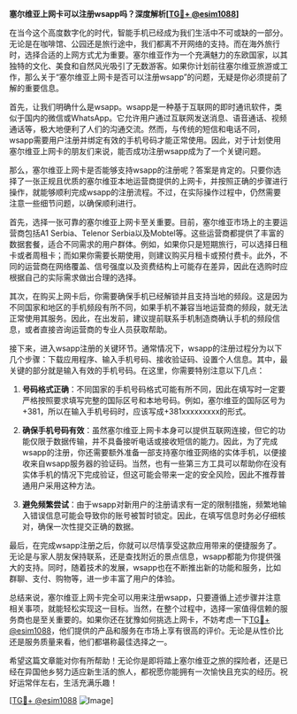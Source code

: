 **塞尔维亚上网卡可以注册wsapp吗？深度解析[[TG💪+ @esim1088](https://t.me/s/esim1088)]**

在当今这个高度数字化的时代，智能手机已经成为我们生活中不可或缺的一部分。无论是在咖啡馆、公园还是旅行途中，我们都离不开网络的支持。而在海外旅行时，选择合适的上网方式尤为重要。塞尔维亚作为一个充满魅力的东欧国家，以其独特的文化、美食和自然风光吸引了无数游客。如果你计划前往塞尔维亚旅游或工作，那么关于“塞尔维亚上网卡是否可以注册wsapp”的问题，无疑是你必须提前了解的重要信息。

首先，让我们明确什么是wsapp。wsapp是一种基于互联网的即时通讯软件，类似于国内的微信或WhatsApp。它允许用户通过互联网发送消息、语音通话、视频通话等，极大地便利了人们的沟通交流。然而，与传统的短信和电话不同，wsapp需要用户注册并绑定有效的手机号码才能正常使用。因此，对于计划使用塞尔维亚上网卡的朋友们来说，能否成功注册wsapp成为了一个关键问题。

那么，塞尔维亚上网卡是否能够支持wsapp的注册呢？答案是肯定的。只要你选择了一张正规且优质的塞尔维亚本地运营商提供的上网卡，并按照正确的步骤进行操作，就能够顺利完成wsapp的注册流程。不过，在实际操作过程中，仍然需要注意一些细节问题，以确保顺利进行。

首先，选择一张可靠的塞尔维亚上网卡至关重要。目前，塞尔维亚市场上的主要运营商包括A1 Serbia、Telenor Serbia以及Mobtel等。这些运营商都提供了丰富的数据套餐，适合不同需求的用户群体。例如，如果你只是短期旅行，可以选择日租卡或者周租卡；而如果你需要长期使用，则建议购买月租卡或预付费卡。此外，不同的运营商在网络覆盖、信号强度以及资费结构上可能存在差异，因此在选购时应根据自己的实际需求做出合理的选择。

其次，在购买上网卡后，你需要确保手机已经解锁并且支持当地的频段。这是因为不同国家和地区的手机频段有所不同，如果手机不兼容当地运营商的频段，就无法正常使用其服务。因此，在出发前，建议提前联系手机制造商确认手机的频段信息，或者直接咨询运营商的专业人员获取帮助。

接下来，进入wsapp注册的关键环节。通常情况下，wsapp的注册过程分为以下几个步骤：下载应用程序、输入手机号码、接收验证码、设置个人信息。其中，最关键的部分就是输入有效的手机号码。在这里，你需要特别注意以下几点：

1. **号码格式正确**：不同国家的手机号码格式可能有所不同，因此在填写时一定要严格按照要求填写完整的国际区号和本地号码。例如，塞尔维亚的国际区号为+381，所以在输入手机号码时，应该写成+381xxxxxxxxx的形式。
   
2. **确保手机号码有效**：虽然塞尔维亚上网卡本身可以提供互联网连接，但它的功能仅限于数据传输，并不具备接听电话或接收短信的能力。因此，为了完成wsapp的注册，你还需要额外准备一部支持塞尔维亚网络的实体手机，以便接收来自wsapp服务器的验证码。当然，也有一些第三方工具可以帮助你在没有实体手机的情况下完成验证，但这可能会带来一定的安全风险，因此不推荐普通用户采用这种方法。

3. **避免频繁尝试**：由于wsapp对新用户的注册请求有一定的限制措施，频繁地输入错误信息可能会导致你的账号被暂时锁定。因此，在填写信息时务必仔细核对，确保一次性提交正确的数据。

最后，在完成wsapp注册之后，你就可以尽情享受这款应用带来的便捷服务了。无论是与家人朋友保持联系，还是查找附近的景点信息，wsapp都能为你提供强大的支持。同时，随着技术的发展，wsapp也在不断推出新的功能和服务，比如群聊、支付、购物等，进一步丰富了用户的体验。

总结来说，塞尔维亚上网卡完全可以用来注册wsapp，只要遵循上述步骤并注意相关事项，就能轻松实现这一目标。当然，在整个过程中，选择一家值得信赖的服务商也是至关重要的。如果你还在犹豫如何挑选上网卡，不妨考虑一下[TG💪+ @esim1088](https://t.me/s/esim1088)，他们提供的产品和服务在市场上享有很高的评价。无论是从性价比还是服务质量来看，他们都堪称最佳选择之一。

希望这篇文章能对你有所帮助！无论你是即将踏上塞尔维亚之旅的探险者，还是已经在异国他乡努力适应新生活的旅人，都祝愿你能拥有一次愉快且充实的经历。祝好运常伴左右，生活充满乐趣！

[[TG💪+ @esim1088](https://t.me/s/esim1088) ![Image](https://i.postimg.cc/4NQfJmqS/Snipaste-2025-05-13-00-14-12.png)]